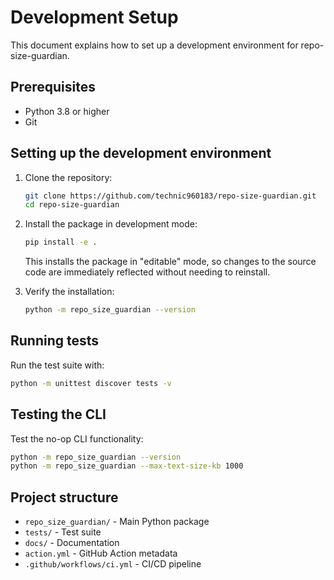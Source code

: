 # Development Setup

This document explains how to set up a development environment for repo-size-guardian.

## Prerequisites

- Python 3.8 or higher
- Git

## Setting up the development environment

1. Clone the repository:
   ```bash
   git clone https://github.com/technic960183/repo-size-guardian.git
   cd repo-size-guardian
   ```

2. Install the package in development mode:
   ```bash
   pip install -e .
   ```

   This installs the package in "editable" mode, so changes to the source code are immediately reflected without needing to reinstall.

3. Verify the installation:
   ```bash
   python -m repo_size_guardian --version
   ```

## Running tests

Run the test suite with:
```bash
python -m unittest discover tests -v
```

## Testing the CLI

Test the no-op CLI functionality:
```bash
python -m repo_size_guardian --version
python -m repo_size_guardian --max-text-size-kb 1000
```

## Project structure

- `repo_size_guardian/` - Main Python package
- `tests/` - Test suite
- `docs/` - Documentation
- `action.yml` - GitHub Action metadata
- `.github/workflows/ci.yml` - CI/CD pipeline